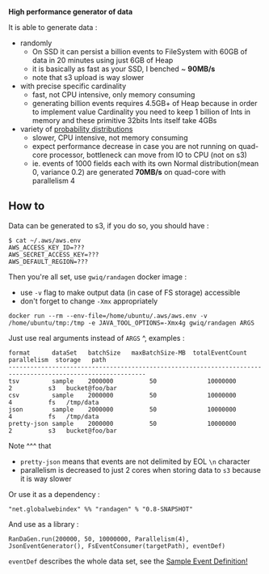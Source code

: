 **High performance generator of data**

It is able to generate data :
 - randomly
    - On SSD it can persist a billion events to FileSystem with 60GB of data in 20 minutes using just 6GB of Heap 
    - it is basically as fast as your SSD, I benched ~ **90MB/s** 
    - note that s3 upload is way slower
 - with precise specific cardinality
    - fast, not CPU intensive, only memory consuming 
    - generating billion events requires 4.5GB+ of Heap because in order to implement value Cardinality you need to
      keep 1 billion of Ints in memory and these primitive 32bits Ints itself take 4GBs
 - variety of [probability distributions](https://commons.apache.org/proper/commons-math/userguide/distribution.html)
    - slower, CPU intensive, not memory consuming
    - expect performance decrease in case you are not running on quad-core processor, bottleneck can move from IO to CPU (not on s3)
    - ie. events of 1000 fields each with its own Normal distribution(mean 0, variance 0.2) are generated **70MB/s** on quad-core with parallelism 4   
 
## How to

Data can be generated to s3, if you do so, you should have :
```
$ cat ~/.aws/aws.env 
AWS_ACCESS_KEY_ID=???
AWS_SECRET_ACCESS_KEY=???
AWS_DEFAULT_REGION=???
```

Then you're all set, use `gwiq/randagen` docker image : 
 - use `-v` flag to make output data (in case of FS storage) accessible 
 - don't forget to change `-Xmx` appropriately 

```
docker run --rm --env-file=/home/ubuntu/.aws/aws.env -v /home/ubuntu/tmp:/tmp -e JAVA_TOOL_OPTIONS=-Xmx4g gwiq/randagen ARGS
```

Just use real arguments instead of `ARGS` ^, examples :
```
format      dataSet   batchSize   maxBatchSize-MB  totalEventCount  parallelism  storage   path
------------------------------------------------------------------------------------------------------------
tsv         sample    2000000          50              10000000         2          s3   bucket@foo/bar
csv         sample    2000000          50              10000000         4          fs   /tmp/data
json        sample    2000000          50              10000000         4          fs   /tmp/data
pretty-json sample    2000000          50              10000000         2          s3   bucket@foo/bar
```

Note ^^^ that 
 - `pretty-json` means that events are not delimited by EOL `\n` character
 - parallelism is decreased to just 2 cores when storing data to `s3` because it is way slower  

Or use it as a dependency : 

```
"net.globalwebindex" %% "randagen" % "0.8-SNAPSHOT"
```

And use as a library :

```
RanDaGen.run(200000, 50, 10000000, Parallelism(4), JsonEventGenerator(), FsEventConsumer(targetPath), eventDef)
```

`eventDef` describes the whole data set, see the [Sample Event Definition!](src/main/scala/gwi/randagen/SampleEventDef.scala)